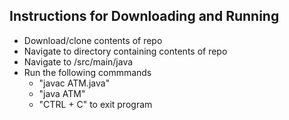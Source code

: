## Instructions for Downloading and Running ##
- Download/clone contents of repo
- Navigate to directory containing contents of repo
- Navigate to /src/main/java
- Run the following commmands
  - "javac ATM.java"
  - "java ATM"
  - "CTRL + C" to exit program
